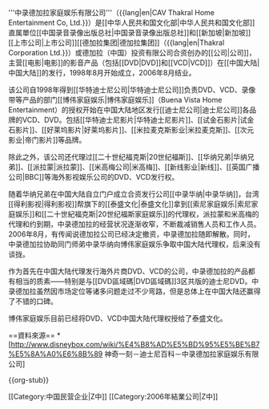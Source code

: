 '''中录德加拉家庭娱乐有限公司'''（{{lang|en|CAV Thakral Home Entertainment Co, Ltd.}}）是[[中华人民共和国文化部|中华人民共和国文化部]]直属單位[[中国录音录像出版总社|中国录音录像出版总社]]和[[新加坡|新加坡]][[上市公司|上市公司]][[德加拉集团|德加拉集团]]（{{lang|en|Thakral Corporation Ltd.}}）或德加拉（中国）投资有限公司合资创办的[[公司|公司]]，主营[[电影|电影]]的影音产品（包括[[DVD|DVD]]和[[VCD|VCD]]）在[[中国大陆|中国大陆]]的发行，1998年8月开始成立，2006年8月结业。

该公司自1998年得到[[华特迪士尼公司|华特迪士尼公司]]负责DVD、VCD、录像带等产品的部门[[博伟家庭娱乐|博伟家庭娱乐]]（Buena Vista Home Entertainment）的授权开始在中国大陆地区发行[[迪士尼公司|迪士尼公司]]各品牌的VCD、DVD。包括[[华特迪士尼影片|华特迪士尼影片]]、[[试金石影片|试金石影片]]、[[好莱坞影片|好莱坞影片]]、[[米拉麦克斯影业|米拉麦克斯]]、[[次元影业|帝门影片]]等品牌。

除此之外，该公司还代理过[[二十世纪福克斯|20世纪福斯]]、[[华纳兄弟|华纳兄弟]]、[[派拉蒙|派拉蒙]]、[[米高梅公司|米高梅]]、[[新线影业|新线]]、[[英国广播公司|BBC]]等海外影视娱乐公司的DVD、VCD发行权。

随着华纳兄弟在中国大陆自立门户成立合资发行公司[[中录华纳|中录华纳]]，台湾[[得利影视|得利影视]]帮旗下的[[泰盛文化|泰盛文化]]拿到[[索尼家庭娱乐|索尼家庭娱乐]]和[[二十世紀福克斯|20世纪福斯家庭娱乐]]的代理权，派拉蒙和米高梅的代理和约到期，中录德加拉的经营状况逐渐收窄，不断裁减销售人员和工作人员。2006年8月，有传闻说德加拉公司已经决定撤资，中录德加拉随即解散。同时，中录德加拉协助同门师弟中录华纳向博伟家庭娱乐争取中国大陆代理权，后来没有谈拢。

作为首先在中国大陆代理发行海外片商DVD、VCD的公司，中录德加拉的产品都有相当的质素——特别是与[[DVD區域碼|DVD區域碼]]3区共版的迪士尼DVD。中录德加拉虽然因市场定位等诸多问题走过不少弯路，但是总体上在中国大陆还赢得了不错的口碑。

博伟家庭娱乐目前已经将DVD、VCD中国大陆代理权授给了泰盛文化。

==資料來源==
*[http://www.disneybox.com/wiki/%E4%B8%AD%E5%BD%95%E5%BE%B7%E5%8A%A0%E6%8B%89 神奇一刻－迪士尼百科－中录德加拉家庭娱乐有限公司]

{{org-stub}}

[[Category:中国民营企业|Z中]]
[[Category:2006年結業公司|Z中]]